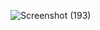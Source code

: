 ![Screenshot (193)](https://user-images.githubusercontent.com/101259618/164520902-764f4301-2e06-4776-95fe-e919d52981e5.png)

